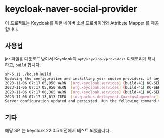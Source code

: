 # keycloak-naver-social-provider

이 프로젝트는 Keycloak를 위한 네이버 소셜 프로바이더와 Attribute Mapper 를 제공합니다.

## 사용법
jar 파일을 다운로드 받아서 Keycloak의 `opt/keycloak/providers` 디렉토리에 복사하고, `build` 합니다.

```sh
sh-5.1$ ./kc.sh build
Updating the configuration and installing your custom providers, if any. Please wait.
2023-11-06 07:17:05,950 WARN  [org.keycloak.services] (build-41) KC-SERVICES0047: naver-username-template-mapper (keycloak.naver.social.provider.NaverUsernameTemplateMapper) is implementing the internal SPI identity-provider-mapper. This SPI is internal and may change without notice
2023-11-06 07:17:05,950 WARN  [org.keycloak.services] (build-41) KC-SERVICES0047: naver-user-attribute-mapper (keycloak.naver.social.provider.NaverUserAttributeMapper) is implementing the internal SPI identity-provider-mapper. This SPI is internal and may change without notice
2023-11-06 07:17:06,365 WARN  [org.keycloak.services] (build-41) KC-SERVICES0047: naver (keycloak.naver.social.provider.NaverIdentityProviderFactory) is implementing the internal SPI identity_provider. This SPI is internal and may change without notice
2023-11-06 07:17:13,013 INFO  [io.quarkus.deployment.QuarkusAugmentor] (main) Quarkus augmentation completed in 9086ms
Server configuration updated and persisted. Run the following command to review the configuration:
```


## 기타
해당 SPI 는 keycloak 22.0.5 버전에서 테스트 되었습니다.